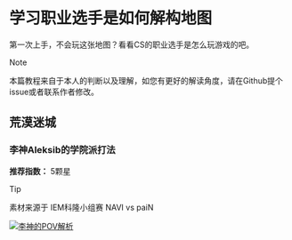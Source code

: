 # 学习职业选手是如何解构地图

第一次上手，不会玩这张地图？看看CS的职业选手是怎么玩游戏的吧。

> [!NOTE]
> 本篇教程来自于本人的判断以及理解，如您有更好的解读角度，请在Github提个issue或者联系作者修改。

## 荒漠迷城

### 李神Aleksib的学院派打法

**推荐指数：** 5颗星

> [!TIP]
> 素材来源于 IEM科隆小组赛 NAVI vs paiN

[![](povs/mirage/aleksib/cover.png '李神的POV解析')](pov_mirage_aleksib.md)